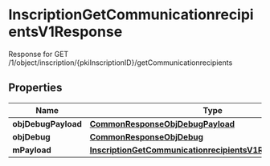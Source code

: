 

# InscriptionGetCommunicationrecipientsV1Response

Response for GET /1/object/inscription/{pkiInscriptionID}/getCommunicationrecipients

## Properties

| Name | Type | Description | Notes |
|------------ | ------------- | ------------- | -------------|
|**objDebugPayload** | [**CommonResponseObjDebugPayload**](CommonResponseObjDebugPayload.md) |  |  |
|**objDebug** | [**CommonResponseObjDebug**](CommonResponseObjDebug.md) |  |  [optional] |
|**mPayload** | [**InscriptionGetCommunicationrecipientsV1ResponseMPayload**](InscriptionGetCommunicationrecipientsV1ResponseMPayload.md) |  |  |



